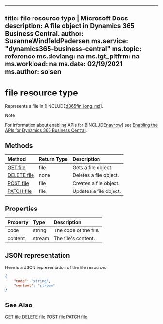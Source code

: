 
---
title: file resource type | Microsoft Docs
description: A file object in Dynamics 365 Business Central.
author: SusanneWindfeldPedersen
ms.service: "dynamics365-business-central"
ms.topic: reference
ms.devlang: na
ms.tgt_pltfrm: na
ms.workload: na
ms.date: 02/19/2021
ms.author: solsen
---

# file resource type

<!-- START>DO_NOT_EDIT -->
<!-- IMPORTANT:Do not edit any of the content between here and the END>DO_NOT_EDIT. -->
Represents a file in [!INCLUDE[d365fin_long_md](../../includes/d365fin_long_md.md)].

> [!NOTE]
> For information about enabling APIs for [!INCLUDE[navnow](../../includes/navnow_md.md)] see [Enabling the APIs for Dynamics 365 Business Central](../enabling-apis-for-dynamics-nav.md).

## Methods

| Method | Return Type|Description |
|:--------------------|:-----------|:-------------------------|
|[GET file](../api/dynamics_file_get.md)|file|Gets a file object.|
|[DELETE file](../api/dynamics_file_delete.md)|none|Deletes a file object.|
|[POST file](../api/dynamics_file_create.md)|file|Creates a file object.|
|[PATCH file](../api/dynamics_file_update.md)|file|Updates a file object.|



## Properties

| Property           | Type   |Description     |
|:-------------------|:-------|:---------------|
|code|string|The code of the file.|
|content|stream|The file's content.|

## JSON representation

Here is a JSON representation of the file resource.


```json
{
    "code": "string",
    "content": "stream"
}
```
<!-- IMPORTANT: END>DO_NOT_EDIT -->

## See Also
[GET file](../api/dynamics_file_get.md)
[DELETE file](../api/dynamics_file_delete.md)
[POST file](../api/dynamics_file_create.md)
[PATCH file](../api/dynamics_file_update.md)
